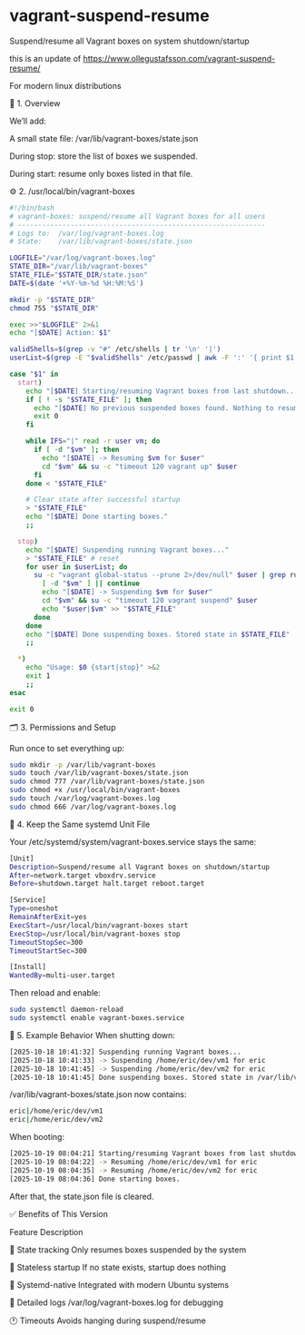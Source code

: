 # vagrant-suspend-resume
Suspend/resume all Vagrant boxes on system shutdown/startup


this is an update of https://www.ollegustafsson.com/vagrant-suspend-resume/

For modern linux distributions

🧩 1. Overview

We’ll add:

A small state file: /var/lib/vagrant-boxes/state.json

During stop: store the list of boxes we suspended.

During start: resume only boxes listed in that file.



⚙️ 2. /usr/local/bin/vagrant-boxes


```bash
#!/bin/bash
# vagrant-boxes: suspend/resume all Vagrant boxes for all users
# -------------------------------------------------------------
# Logs to:  /var/log/vagrant-boxes.log
# State:    /var/lib/vagrant-boxes/state.json

LOGFILE="/var/log/vagrant-boxes.log"
STATE_DIR="/var/lib/vagrant-boxes"
STATE_FILE="$STATE_DIR/state.json"
DATE=$(date '+%Y-%m-%d %H:%M:%S')

mkdir -p "$STATE_DIR"
chmod 755 "$STATE_DIR"

exec >>"$LOGFILE" 2>&1
echo "[$DATE] Action: $1"

validShells=$(grep -v "#" /etc/shells | tr '\n' '|')
userList=$(grep -E "$validShells" /etc/passwd | awk -F ':' '{ print $1 }')

case "$1" in
  start)
    echo "[$DATE] Starting/resuming Vagrant boxes from last shutdown..."
    if [ ! -s "$STATE_FILE" ]; then
      echo "[$DATE] No previous suspended boxes found. Nothing to resume."
      exit 0
    fi

    while IFS="|" read -r user vm; do
      if [ -d "$vm" ]; then
        echo "[$DATE] -> Resuming $vm for $user"
        cd "$vm" && su -c "timeout 120 vagrant up" $user
      fi
    done < "$STATE_FILE"

    # Clear state after successful startup
    > "$STATE_FILE"
    echo "[$DATE] Done starting boxes."
    ;;

  stop)
    echo "[$DATE] Suspending running Vagrant boxes..."
    > "$STATE_FILE" # reset
    for user in $userList; do
      su -c "vagrant global-status --prune 2>/dev/null" $user | grep running | awk '{print $5}' | while read -r vm; do
        [ -d "$vm" ] || continue
        echo "[$DATE] -> Suspending $vm for $user"
        cd "$vm" && su -c "timeout 120 vagrant suspend" $user
        echo "$user|$vm" >> "$STATE_FILE"
      done
    done
    echo "[$DATE] Done suspending boxes. Stored state in $STATE_FILE"
    ;;

  *)
    echo "Usage: $0 {start|stop}" >&2
    exit 1
    ;;
esac

exit 0
```


🗂️ 3. Permissions and Setup

Run once to set everything up:

```bash
sudo mkdir -p /var/lib/vagrant-boxes
sudo touch /var/lib/vagrant-boxes/state.json
sudo chmod 777 /var/lib/vagrant-boxes/state.json
sudo chmod +x /usr/local/bin/vagrant-boxes
sudo touch /var/log/vagrant-boxes.log
sudo chmod 666 /var/log/vagrant-boxes.log
```
🧠 4. Keep the Same systemd Unit File

Your /etc/systemd/system/vagrant-boxes.service stays the same:

```bash
[Unit]
Description=Suspend/resume all Vagrant boxes on shutdown/startup
After=network.target vboxdrv.service
Before=shutdown.target halt.target reboot.target

[Service]
Type=oneshot
RemainAfterExit=yes
ExecStart=/usr/local/bin/vagrant-boxes start
ExecStop=/usr/local/bin/vagrant-boxes stop
TimeoutStopSec=300
TimeoutStartSec=300

[Install]
WantedBy=multi-user.target

```

Then reload and enable:

```bash
sudo systemctl daemon-reload
sudo systemctl enable vagrant-boxes.service
```

🧾 5. Example Behavior
When shutting down:
```bash
[2025-10-18 10:41:32] Suspending running Vagrant boxes...
[2025-10-18 10:41:33] -> Suspending /home/eric/dev/vm1 for eric
[2025-10-18 10:41:45] -> Suspending /home/eric/dev/vm2 for eric
[2025-10-18 10:41:45] Done suspending boxes. Stored state in /var/lib/vagrant-boxes/state.json
```

/var/lib/vagrant-boxes/state.json now contains:
```bash
eric|/home/eric/dev/vm1
eric|/home/eric/dev/vm2
```

When booting:
```bash
[2025-10-19 08:04:21] Starting/resuming Vagrant boxes from last shutdown...
[2025-10-19 08:04:22] -> Resuming /home/eric/dev/vm1 for eric
[2025-10-19 08:04:35] -> Resuming /home/eric/dev/vm2 for eric
[2025-10-19 08:04:36] Done starting boxes.
```
After that, the state.json file is cleared.

✅ Benefits of This Version

Feature	Description

💾 State tracking	Only resumes boxes suspended by the system

🧠 Stateless startup	If no state exists, startup does nothing

🧱 Systemd-native	Integrated with modern Ubuntu systems

📜 Detailed logs	/var/log/vagrant-boxes.log for debugging

🕐 Timeouts	Avoids hanging during suspend/resume
